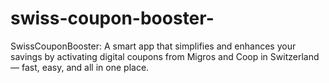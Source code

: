 # swiss-coupon-booster-
 SwissCouponBooster: A smart app that simplifies and enhances your savings by activating digital coupons from Migros and Coop in Switzerland — fast, easy, and all in one place.
